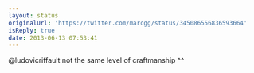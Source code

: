 ```yaml
---
layout: status
originalUrl: 'https://twitter.com/marcgg/status/345086556836593664'
isReply: true
date: 2013-06-13 07:53:41
---
```


@ludovicriffault not the same level of craftmanship ^^
